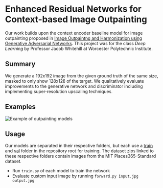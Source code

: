 # Enhanced Residual Networks for Context-based Image Outpainting 
Our work builds upon the context encoder baseline model for image outpainting proposed in 
[Image Outpaintng and Harmonization using Generative Adversarial Networks](https://arxiv.org/abs/1912.10960). This project was for the class *Deep Learning* by Professor Jacob Whitehill at Worcester Polytechnic Institute.

## Summary
We generate a 192x192 image from the given ground truth of the same size, masked to only show 128x128 of the target. We qualitatively evaluate improvements to the generative network and discriminator including implementing super-resolution upscaling techniques.

## Examples
![Example of outpainting models](/tex/figs/fig2/fig2_constructed.png)

## Usage
Our models are separated in their respective folders, but each use a [train](http://data.csail.mit.edu/places/places365/train_256_places365standard.tar) and [val](http://data.csail.mit.edu/places/places365/val_256.tar) folder in the repository root for training. The dataset zips linked to these respective folders contain images from the MIT Places365-Standard dataset.
* Run `train.py` of each model to train the network
* Evaluate custom input image by running `forward.py input.jpg output.jpg` 
